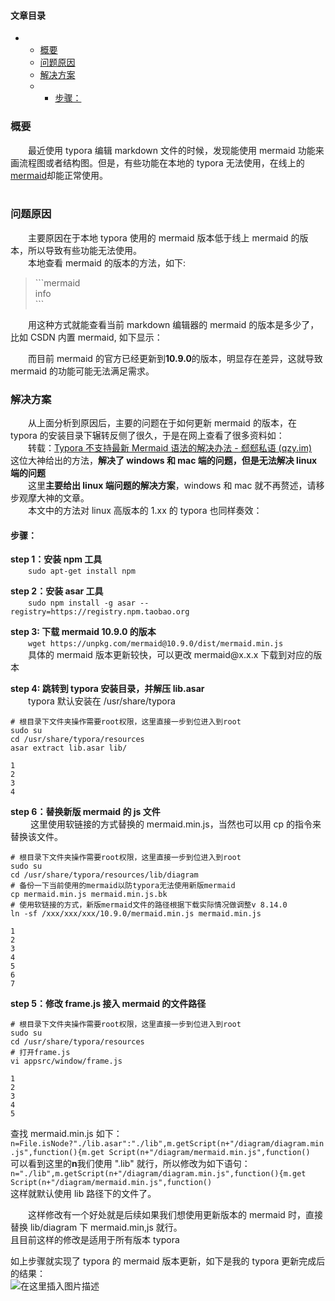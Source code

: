 #### []()文章目录

* * [概要](#_1)
  * [问题原因](#_4)
  * [解决方案](#_17)
  * * [步骤：](#_24)

### []()[]()概要

  最近使用 typora 编辑 markdown 文件的时候，发现能使用 mermaid 功能来画流程图或者结构图。但是，有些功能在本地的 typora 无法使用，在线上的[mermaid](https://mermaid.live/edit#pako:eNptU1Fr2zAY_CtCr4u7Zn0zjaEkhpWyrDTeYMMgpM-fHUEsqZK8LpT-90lynCbp3j7pznfnk_RKQTdIc-rweUAFuJK8s7yvVe354LUaeoE2rgy3XoI0XHnCCXdkOzhxM59fYiJiHoyMgNB_w9ybK7ikwYHWXwJuAphDz5znHiMFVZMykSwrik-E58E_2jNjtcADVBQZEXlyZxY76TxaZrT1CQcv_wQ1IlIyknQgH70-sBs850P0PdLbF9aFdMCNSyA5onuDENSc7E7E1jrIWNltPdFtpEUgK8yLZVbvkCxI9euxXLLN_frhVtjPxYg33PNzwqr8eb8sTyjGYov_UYmu78myY3Cp5HkZcGDFMqbqJpIYG01dp7M-IukD4nKSzmdBNusH9mN9V1V3y6_lijS443vWu8X1e4ZJHuRYHRwcpngA8_AH17MwfInDR5uw-_j9qWJP5aasLjxOjgvojPZoey6bcK9fa0VITf0We6xpHsYGWz7sfE1r9Rao8ZZv9gpo7u2AMzqYUPv0DKbNcDN_ax2WLd-5sMZGem2_jU8nvaC3fyVtIms)却能正常使用。\
  

### []()[]()问题原因

  主要原因在于本地 typora 使用的 mermaid 版本低于线上 mermaid 的版本，所以导致有些功能无法使用。\
  本地查看 mermaid 的版本的方法，如下:

> \`\`\`mermaid\
> info\
> \`\`\`

  用这种方式就能查看当前 markdown 编辑器的 mermaid 的版本是多少了，比如 CSDN 内置 mermaid, 如下显示：

  而目前 mermaid 的官方已经更新到**10.9.0**的版本，明显存在差异，这就导致 mermaid 的功能可能无法满足需求。

### []()[]()解决方案

  从上面分析到原因后，主要的问题在于如何更新 mermaid 的版本，在 typora 的安装目录下辗转反侧了很久，于是在网上查看了很多资料如：\
  转载：[Typora 不支持最新 Mermaid 语法的解决办法 - 郄郄私语 (qzy.im)](https://qzy.im/blog/2020/05/typora-integrate-the-latest-version-of-mermaid/)\
这位大神给出的方法，**解决了 windows 和 mac 端的问题，但是无法解决 linux 端的问题**\
  这里**主要给出 linux 端问题的解决方案**，windows 和 mac 就不再赘述，请移步观摩大神的文章。\
  本文中的方法对 linux 高版本的 1.xx 的 typora 也同样奏效：

#### []()[]()步骤：

**step 1：安装 npm 工具**\
  `sudo apt-get install npm`

**step 2：安装 asar 工具**\
  `sudo npm install -g asar --registry=https://registry.npm.taobao.org`

**step 3: 下载 mermaid 10.9.0 的版本**\
  `wget https://unpkg.com/mermaid@10.9.0/dist/mermaid.min.js`\
  具体的 mermaid 版本更新较快，可以更改 mermaid\@x.x.x 下载到对应的版本

**step 4: 跳转到 typora 安装目录，并解压 lib.asar**\
  typora 默认安装在 /usr/share/typora

```
# 根目录下文件夹操作需要root权限，这里直接一步到位进入到root
sudo su
cd /usr/share/typora/resources
asar extract lib.asar lib/

1
2
3
4
```

**step 6：替换新版 mermaid 的 js 文件**\
   这里使用软链接的方式替换的 mermaid.min.js，当然也可以用 cp 的指令来替换该文件。

```
# 根目录下文件夹操作需要root权限，这里直接一步到位进入到root
sudo su
cd /usr/share/typora/resources/lib/diagram
# 备份一下当前使用的mermaid以防typora无法使用新版mermaid
cp mermaid.min.js mermaid.min.js.bk
# 使用软链接的方式，新版mermaid文件的路径根据下载实际情况做调整v 8.14.0
ln -sf /xxx/xxx/xxx/10.9.0/mermaid.min.js mermaid.min.js

1
2
3
4
5
6
7
```

**step 5：修改 frame.js 接入 mermaid 的文件路径**

```
# 根目录下文件夹操作需要root权限，这里直接一步到位进入到root
sudo su
cd /usr/share/typora/resources
# 打开frame.js
vi appsrc/window/frame.js

1
2
3
4
5
```

查找 mermaid.min.js 如下：\
`n=File.isNode?"./lib.asar":"./lib",m.getScript(n+"/diagram/diagram.min.js",function(){m.get Script(n+"/diagram/mermaid.min.js",function()`\
可以看到这里的**n**我们使用 ".lib" 就行，所以修改为如下语句：\
`n="./lib",m.getScript(n+"/diagram/diagram.min.js",function(){m.get Script(n+"/diagram/mermaid.min.js",function()`\
这样就默认使用 lib 路径下的文件了。

  这样修改有一个好处就是后续如果我们想使用更新版本的 mermaid 时，直接替换 lib/diagram 下 mermaid.min,js 就行。\
且目前这样的修改是适用于所有版本 typora

如上步骤就实现了 typora 的 mermaid 版本更新，如下是我的 typora 更新完成后的结果：\
![在这里插入图片描述](https://i-blog.csdnimg.cn/blog_migrate/7dbeff4b4f771065cf41fc432d9e0703.png)
